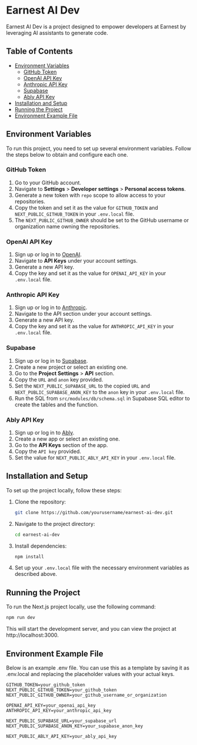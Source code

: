 # Earnest AI Dev

Earnest AI Dev is a project designed to empower developers at Earnest by leveraging AI assistants to generate code.

## Table of Contents

- [Environment Variables](#environment-variables)
  - [GitHub Token](#github-token)
  - [OpenAI API Key](#openai-api-key)
  - [Anthropic API Key](#anthropic-api-key)
  - [Supabase](#supabase)
  - [Ably API Key](#ably-api-key)
- [Installation and Setup](#installation-and-setup)
- [Running the Project](#running-the-project)
- [Environment Example File](#environment-example-file)

## Environment Variables

To run this project, you need to set up several environment variables. Follow the steps below to obtain and configure each one.

### GitHub Token

1. Go to your GitHub account.
2. Navigate to **Settings** > **Developer settings** > **Personal access tokens**.
3. Generate a new token with `repo` scope to allow access to your repositories.
4. Copy the token and set it as the value for `GITHUB_TOKEN` and `NEXT_PUBLIC_GITHUB_TOKEN` in your `.env.local` file.
5. The `NEXT_PUBLIC_GITHUB_OWNER` should be set to the GitHub username or organization name owning the repositories.

### OpenAI API Key

1. Sign up or log in to [OpenAI](https://platform.openai.com/).
2. Navigate to **API Keys** under your account settings.
3. Generate a new API key.
4. Copy the key and set it as the value for `OPENAI_API_KEY` in your `.env.local` file.

### Anthropic API Key

1. Sign up or log in to [Anthropic](https://www.anthropic.com/).
2. Navigate to the API section under your account settings.
3. Generate a new API key.
4. Copy the key and set it as the value for `ANTHROPIC_API_KEY` in your `.env.local` file.

### Supabase

1. Sign up or log in to [Supabase](https://supabase.com/).
2. Create a new project or select an existing one.
3. Go to the **Project Settings** > **API** section.
4. Copy the `URL` and `anon` key provided.
5. Set the `NEXT_PUBLIC_SUPABASE_URL` to the copied `URL` and `NEXT_PUBLIC_SUPABASE_ANON_KEY` to the `anon` key in your `.env.local` file.
6. Run the SQL from `src/modules/db/schema.sql` in Supabase SQL editor to create the tables and the function.

### Ably API Key

1. Sign up or log in to [Ably](https://ably.com/).
2. Create a new app or select an existing one.
3. Go to the **API Keys** section of the app.
4. Copy the `API key` provided.
5. Set the value for `NEXT_PUBLIC_ABLY_API_KEY` in your `.env.local` file.

## Installation and Setup

To set up the project locally, follow these steps:

1. Clone the repository:
    ```bash
    git clone https://github.com/yourusername/earnest-ai-dev.git
    ```
2. Navigate to the project directory:
    ```bash
    cd earnest-ai-dev
    ```
3. Install dependencies:
    ```bash
    npm install
    ```
4. Set up your `.env.local` file with the necessary environment variables as described above.

## Running the Project

To run the Next.js project locally, use the following command:

```bash
npm run dev
```

This will start the development server, and you can view the project at http://localhost:3000.

## Environment Example File

Below is an example .env file. You can use this as a template by saving it as .env.local and replacing the placeholder values with your actual keys.

```
GITHUB_TOKEN=your_github_token
NEXT_PUBLIC_GITHUB_TOKEN=your_github_token
NEXT_PUBLIC_GITHUB_OWNER=your_github_username_or_organization

OPENAI_API_KEY=your_openai_api_key
ANTHROPIC_API_KEY=your_anthropic_api_key

NEXT_PUBLIC_SUPABASE_URL=your_supabase_url
NEXT_PUBLIC_SUPABASE_ANON_KEY=your_supabase_anon_key

NEXT_PUBLIC_ABLY_API_KEY=your_ably_api_key
```
